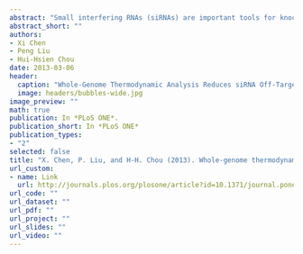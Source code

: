```yaml
---
abstract: "Small interfering RNAs (siRNAs) are important tools for knocking down targeted genes, and have been widely applied to biological and biomedical research. To design siRNAs, two important aspects must be considered: the potency in knocking down target genes and the off-target effect on any nontarget genes. Although many studies have produced useful tools to design potent siRNAs, off-target prevention has mostly been delegated to sequence-level alignment tools such as BLAST. We hypothesize that whole-genome thermodynamic analysis can identify potential off-targets with higher precision and help us avoid siRNAs that may have strong off-target effects. To validate this hypothesis, two siRNA sets were designed to target three human genes IDH1, ITPR2 and TRIM28. They were selected from the output of two popular siRNA design tools, siDirect and siDesign. Both siRNA design tools have incorporated sequence-level screening to avoid off-targets, thus their output is believed to be optimal. However, one of the sets we tested has off-target genes predicted by Picky, a whole-genome thermodynamic analysis tool. Picky can identify off-target genes that may hybridize to a siRNA within a user-specified melting temperature range. Our experiments validated that some off-target genes predicted by Picky can indeed be inhibited by siRNAs. Similar experiments were performed using commercially available siRNAs and a few off-target genes were also found to be inhibited as predicted by Picky. In summary, we demonstrate that whole-genome thermodynamic analysis can identify off-target genes that are missed in sequence-level screening. Because Picky prediction is deterministic according to thermodynamics, if a siRNA candidate has no Picky predicted off-targets, it is unlikely to cause off-target effects. Therefore, we recommend including Picky as an additional screening step in siRNA design."
abstract_short: ""
authors:
- Xi Chen
- Peng Liu
- Hui-Hsien Chou 
date: 2013-03-06
header:
  caption: "Whole-Genome Thermodynamic Analysis Reduces siRNA Off-Target Effects"
  image: headers/bubbles-wide.jpg
image_preview: ""
math: true
publication: In *PLoS ONE*.
publication_short: In *PLoS ONE*
publication_types:
- "2"
selected: false
title: "X. Chen, P. Liu, and H-H. Chou (2013). Whole-genome thermodynamic analysis reduces siRNA off-target effects. PLoS ONE 8(3):e58326."
url_custom:
- name: Link
  url: http://journals.plos.org/plosone/article?id=10.1371/journal.pone.0058326
url_code: ""
url_dataset: ""
url_pdf: ""
url_project: ""
url_slides: ""
url_video: ""
---
```

